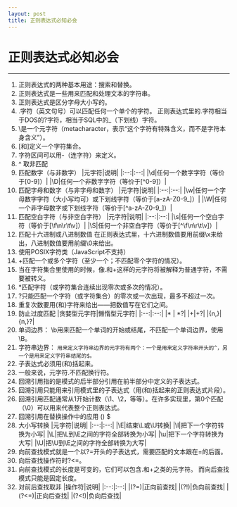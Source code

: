 ```yaml
---
layout: post
title: 正则表达式必知必会
---
```


# 正则表达式必知必会

---

1. 正则表达式的两种基本用途：搜索和替换。
2. 正则表达式是一些用来匹配和处理文本的字符串。
3. 正则表达式是区分字母大小写的。
4. .字符（英文句号）可以匹配任何一个单个的字符。
正则表达式里的.字符相当于DOS的?字符，相当于SQL中的_（下划线）字符。
5. \是一个元字符（metacharacter，表示“这个字符有特殊含义，而不是字符本身含义”）。
6. [和]定义一个字符集合。
7. 字符区间可以用-（连字符）来定义。
8. ^ 取非匹配
9. 匹配数字（与非数字）
|元字符|说明|
|:--:|:--:|
|\d|任何一个数字字符（等价于[0-9]）|
|\D|任何一个非数字字符（等价于[^0-9]）|
10. 匹配字母和数字（与非字母和数字）
|元字符|说明|
|:--:|:--:|
|\w|任何一个字母数字字符（大小写均可）或下划线字符（等价于[a-zA-Z0-9_]）|
|\W|任何一个非字母数字或下划线字符（等价于[^a-zA-Z0-9_]）|
11. 匹配空白字符（与非空白字符）
|元字符|说明|
|:--:|:--:|
|\s|任何一个空白字符（等价于[\f\n\r\t\v]）|
|\S|任何一个非空白字符（等价于[^\f\n\r\t\v]）|
12. 匹配十六进制或八进制数值
在正则表达式里，十六进制数值要用前缀\x来给出，八进制数值要用前缀\0来给出。
13. 使用POSIX字符类（JavaScript不支持）
14. +匹配一个或多个字符（至少一个；不匹配零个字符的情况）。
15. 当在字符集合里使用的时候，像.和+这样的元字符将被解释为普通字符，不需要被转义。
16. *匹配字符（或字符集合连续出现零次或多次的情况）。
17. ?只能匹配一个字符（或字符集合）的零次或一次出现，最多不超过一次。
18. 重复次数要用{和}字符来给出——把数值写在它们之间。
19. 防止过度匹配
|贪婪型元字符|懒惰型元字符|
|:--:|:--:|
|* | *?|
|+|+?|
|{n,}|{n,}?|
20. 单词边界：
\b用来匹配一个单词的开始或结尾，不匹配一个单词边界，使用\B。
21. 字符串边界：
`用来定义字符串边界的元字符有两个：一个是用来定义字符串开头的^，另一个是用来定义字符串结尾的$。`
22. 子表达式必须用(和)括起来。
23. 一般来说，元字符.不匹配换行符。
24. 回溯引用指的是模式的后半部分引用在前半部分中定义的子表达式。
25. 回溯引用只能用来引用模式里的子表达式（用(和)括起来的正则表达式片段）。
26. 回溯引用匹配通常从1开始计数（\1、\2，等等）。在许多实现里，第0个匹配（\0）可以用来代表整个正则表达式。
27. 回溯引用在替换操作中的应用
() $
28. 大小写转换
|元字符|说明|
|:--:|:--:|
|\E|结束\L或\U转换|
|\l|把下一个字符转换为小写|
|\L|把\L到\E之间的字符全部转换为小写|
|\u|把下一个字符转换为大写|
|\U|把\U到\E之间的字符全部转换为大写|
29. 向前查找模式就是一个以?=开头的子表达式，需要匹配的文本跟在=的后面。
30. 向后查找操作符时?<=。
31. 向前查找模式的长度是可变的，它们可以包含.和+之类的元字符。
而向后查找模式只能是固定长度。
32. 对前后查找取非
|操作符|说明|
|:--:|:--:|
|(?=)|正向前查找|
|(?!)|负向前查找|
|(?<=)|正向后查找|
|(?<!)|负向后查找|






